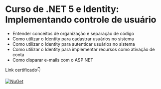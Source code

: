 
# Curso de .NET 5 e Identity: Implementando controle de usuário
- Entender conceitos de organização e separação de código
- Como utilizar o Identity para cadastrar usuários no sistema
- Como utilizar o Identity para autenticar usuários no sistema
- Como utilizar o Identity para implementar recursos como ativação de conta
- Como disparar e-mails com o ASP NET


Link certificado👇

 [![NuGet](https://img.shields.io/static/v1?label=CERTIFICADO_ALURA&message=VERIFICADO&color=blue)](https://cursos.alura.com.br/certificate/89658cdb-ebf7-414b-8db4-55494ab6cde3)

